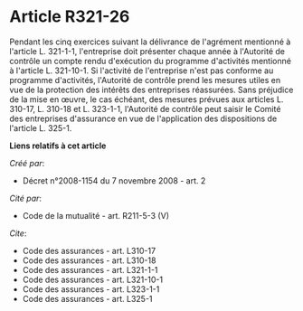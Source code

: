 # Article R321-26

Pendant les cinq exercices suivant la délivrance de l'agrément mentionné à l'article L. 321-1-1, l'entreprise doit présenter
chaque année à l'Autorité de contrôle un compte rendu d'exécution du programme d'activités mentionné à l'article L. 321-10-1.
Si l'activité de l'entreprise n'est pas conforme au programme d'activités, l'Autorité de contrôle prend les mesures utiles en
vue de la protection des intérêts des entreprises réassurées. Sans préjudice de la mise en œuvre, le cas échéant, des mesures
prévues aux articles L. 310-17, L. 310-18 et L. 323-1-1, l'Autorité de contrôle peut saisir le Comité des entreprises
d'assurance en vue de l'application des dispositions de l'article L. 325-1.

**Liens relatifs à cet article**

_Créé par_:

  - Décret n°2008-1154 du 7 novembre 2008 - art. 2

_Cité par_:

  - Code de la mutualité - art. R211-5-3 (V)

_Cite_:

  - Code des assurances - art. L310-17
  - Code des assurances - art. L310-18
  - Code des assurances - art. L321-1-1
  - Code des assurances - art. L321-10-1
  - Code des assurances - art. L323-1-1
  - Code des assurances - art. L325-1
